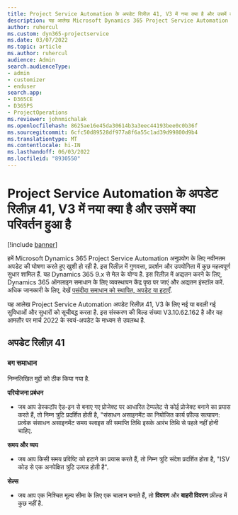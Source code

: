 ```yaml
---
title: Project Service Automation के अपडेट रिलीज़ 41, V3 में नया क्या है और उसमें क्या परिवर्तन हुआ है
description: यह आलेख Microsoft Dynamics 365 Project Service Automation अपडेट रिलीज़ 41, V3 में उपलब्ध सुविधाओं और सुधारों को सूचीबद्ध करता है.
author: ruhercul
ms.custom: dyn365-projectservice
ms.date: 03/07/2022
ms.topic: article
ms.author: ruhercul
audience: Admin
search.audienceType:
- admin
- customizer
- enduser
search.app:
- D365CE
- D365PS
- ProjectOperations
ms.reviewer: johnmichalak
ms.openlocfilehash: 8625ae16e45da30614b3a3eec44193bee0c0b36f
ms.sourcegitcommit: 6cfc50d89528df977a8f6a55c1ad39d99800d9b4
ms.translationtype: MT
ms.contentlocale: hi-IN
ms.lasthandoff: 06/03/2022
ms.locfileid: "8930550"
---
```

# <a name="whats-new-or-changed-in-project-service-automation-update-release-41-v3"></a>Project Service Automation के अपडेट रिलीज़ 41, V3 में नया क्या है और उसमें क्या परिवर्तन हुआ है

[!include [banner](../includes/psa-now-project-operations.md)]

हमें Microsoft Dynamics 365 Project Service Automation अनुप्रयोग के लिए नवीनतम अपडेट की घोषणा करते हुए खुशी हो रही है. इस रिलीज़ में गुणवत्ता, प्रदर्शन और उपयोगिता में कुछ महत्वपूर्ण सुधार शामिल हैं. यह Dynamics 365 9.x से मेल के योग्य है. इस रिलीज़ में अद्यतन करने के लिए, Dynamics 365 ऑनलाइन समाधान के लिए व्यवस्थापन केंद्र पृष्ठ पर जाएं और अद्यतन इंस्टॉल करें. अधिक जानकारी के लिए, देखें [पसंदीदा समाधान को स्थापित, अपडेट या हटाएँ](/power-platform/admin/install-remove-preferred-solution).

यह आलेख Project Service Automation अपडेट रिलीज़ 41, V3 के लिए नई या बदली गई सुविधाओं और सुधारों को सूचीबद्ध करता है. इस संस्करण की बिल्ड संख्या V3.10.62.162 है और यह आमतौर पर मार्च 2022 के स्वयं-अपडेट के माध्यम से उपलब्ध है.

## <a name="update-release-41"></a>अपडेट रिलीज़ 41

### <a name="bug-fixes"></a>बग समाधान

निम्नलिखित मुद्दों को ठीक किया गया है.

**परियोजना प्रबंधन**
- जब आप डेस्कटॉप ऐड-इन से बनाए गए प्रोजेक्ट पर आधारित टेम्पलेट से कोई प्रोजेक्ट बनाने का प्रयास करते हैं, तो निम्न त्रुटि प्रदर्शित होती है, "संसाधन असाइनमेंट का नियोजित कार्य फ़ील्ड सत्यापन: प्रत्येक संसाधन असाइनमेंट समय स्लाइस की समाप्ति तिथि इसके आरंभ तिथि से पहले नहीं होनी चाहिए.

**समय और व्यय**
- जब आप किसी समय प्रविष्टि को हटाने का प्रयास करते हैं, तो निम्न त्रुटि संदेश प्रदर्शित होता है, "ISV कोड से एक अनपेक्षित त्रुटि उत्पन्न होती है".

**सेल्स**
- जब आप एक निश्चित मूल्य सीमा के लिए एक चालान बनाते हैं, तो **विवरण** और **बाहरी विवरण** फ़ील्ड में कुछ नहीं है. 
